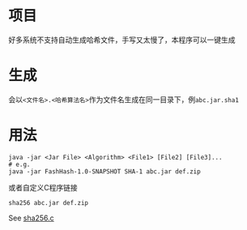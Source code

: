 # 项目
好多系统不支持自动生成哈希文件，手写又太慢了，本程序可以一键生成

# 生成
会以`<文件名>.<哈希算法名>`作为文件名生成在同一目录下，例`abc.jar.sha1`

# 用法
```shell
java -jar <Jar File> <Algorithm> <File1> [File2] [File3]...
# e.g.
java -jar FashHash-1.0-SNAPSHOT SHA-1 abc.jar def.zip
```
或者自定义C程序链接
```shell
sha256 abc.jar def.zip
```
See [sha256.c](https://github.com/flowerinsnowdh/FastHash/blob/1.0-SNAPSHOT/src/main/c/sha256.c)